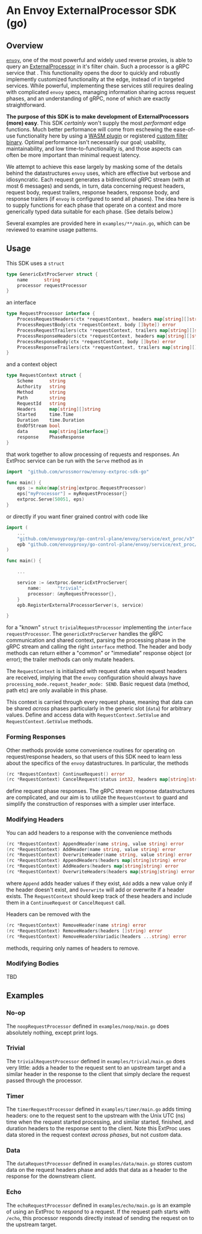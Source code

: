 
# An Envoy ExternalProcessor SDK (go)

## Overview

[`envoy`](https://www.envoyproxy.io/), one of the most powerful and widely used reverse proxies, is able to query an [ExternalProcessor](https://www.envoyproxy.io/docs/envoy/latest/configuration/http/http_filters/ext_proc_filter) in it's filter chain. Such a processor is a gRPC service that . This functionality opens the door to quickly and robustly implemently customized functionality at the edge, instead of in targeted services. While powerful, implementing these services still requires dealing with complicated `envoy` specs, managing information sharing across request phases, and an understanding of gRPC, none of which are exactly straightforward. 

**The purpose of this SDK is to make development of ExternalProcessors (more) easy**. This SDK _certainly_ won't supply the most _performant_ edge functions. Much better performance will come from eschewing the ease-of-use functionality here by using a [WASM plugin](https://www.envoyproxy.io/docs/envoy/latest/api-v3/extensions/wasm/v3/wasm.proto) or registered [custom filter binary](https://github.com/envoyproxy/envoy-filter-example). Optimal performance isn't necessarily our goal; usability, maintainability, and low time-to-functionality is, and those aspects can often be more important than minimal request latency.

We attempt to achieve this ease largely by masking some of the details behind the datastructures `envoy` uses, which are effective but verbose and idiosyncratic. Each request generates a bidirectional gRPC stream (with at most 6 messages) and sends, in turn, data concerning request headers, request body, request trailers, response headers, response body, and response trailers (if `envoy` is configured to send all phases). The idea here is to supply functions for each phase that operate on a context and more generically typed data suitable for each phase. (See details below.)

Several examples are provided here in `examples/**/main.go`, which can be reviewed to examine usage patterns. 

## Usage

This SDK uses a `struct`
```go
type GenericExtProcServer struct {
	name      string
	processor requestProcessor
}
```
an interface 
```go
type RequestProcessor interface {
	ProcessRequestHeaders(ctx *requestContext, headers map[string][]string) error
	ProcessRequestBody(ctx *requestContext, body []byte]) error
	ProcessRequestTrailers(ctx *requestContext, trailers map[string][]string) error
	ProcessResponseHeaders(ctx *requestContext, headers map[string][]string) error
	ProcessResponseBody(ctx *requestContext, body []byte) error
	ProcessResponseTrailers(ctx *requestContext, trailers map[string][]string) error
}
```
and a context object
```go
type RequestContext struct {
	Scheme      string
	Authority   string
	Method      string
	Path        string
	RequestId   string
	Headers     map[string][]string
	Started     time.Time
	Duration    time.Duration
	EndOfStream bool
	data        map[string]interface{}
	response    PhaseResponse
}
```
that work together to allow processing of requests and responses. An ExtProc service can be run with the `Serve` method as in
```go
import  "github.com/wrossmorrow/envoy-extproc-sdk-go"

func main() {
	eps := make(map[string]extproc.RequestProcessor)
	eps["myProcessor"] = myRequestProcessor{}
	extproc.Serve(50051, eps)
}
```
or directly if you want finer grained control with code like
```go
import (
	...
	"github.com/envoyproxy/go-control-plane/envoy/service/ext_proc/v3"
	epb "github.com/envoyproxy/go-control-plane/envoy/service/ext_proc/v3"
)

func main() {

	...

	service := &extproc.GenericExtProcServer{
		name:      "trivial",
		processor: &myRequestProcessor{},
	}
	epb.RegisterExternalProcessorServer(s, service)

}
```
for a "known" `struct` `trivialRequestProcessor` implementing the `interface` `requestProcessor`. The `genericExtProcServer` handles the gRPC communication and shared context, parsing the processing phase in the gRPC stream and calling the right `interface` method. The header and body methods can return either a "common" or "immediate" response object (or error); the trailer methods can only mutate headers. 

The `RequestContext` is initialized with request data when request headers are received, implying that the `envoy` configuration should always have `processing_mode.request_header_mode: SEND`. Basic request data (method, path etc) are only available in this phase. 

This context is carried through every request phase, meaning that data can be shared _across_ phases particularly in the generic slot (`data`) for arbitrary values. Define and access data with `RequestContext.SetValue` and `RequestContext.GetValue` methods. 

### Forming Responses

Other methods provide some convenience routines for operating on request/response headers, so that users of this SDK need to learn less about the specifics of the `envoy` datastructures. In particular, the methods
```go
(rc *RequestContext) ContinueRequest() error
(rc *RequestContext) CancelRequest(status int32, headers map[string]string, body string) error
```
define request phase responses. The gRPC stream response datastructures are complicated, and our aim is to utilize the `RequestContext` to guard and simplify the construction of responses with a simpler user interface. 

### Modifying Headers

You can add headers to a response with the convenience methods 
```go
(rc *RequestContext) AppendHeader(name string, value string) error
(rc *RequestContext) AddHeader(name string, value string) error
(rc *RequestContext) OverwriteHeader(name string, value string) error
(rc *RequestContext) AppendHeaders(headers map[string]string) error
(rc *RequestContext) AddHeaders(headers map[string]string) error
(rc *RequestContext) OverwriteHeaders(headers map[string]string) error
```
where `Append` adds header values if they exist, `Add` adds a new value only if the header doesn't exist, and `Overwrite` will add or overwrite if a header exists. The `RequestContext` should keep track of these headers and include them in a `ContinueRequest` or `CancelRequest` call. 

Headers can be removed with the
```go
(rc *RequestContext) RemoveHeader(name string) error
(rc *RequestContext) RemoveHeaders(headers []string) error
(rc *RequestContext) RemoveHeadersVariadic(headers ...string) error
```
methods, requiring only names of headers to remove. 

### Modifying Bodies

TBD

## Examples

### No-op

The `noopRequestProcessor` defined in `examples/noop/main.go` does absolutely nothing, except print logs. 

### Trivial

The `trivialRequestProcessor` defined in `examples/trivial/main.go` does very little: adds a header to the request sent to an upstream target and a similar header in the response to the client that simply declare the request passed through the processor. 

### Timer

The `timerRequestProcessor` defined in `examples/timer/main.go` adds timing headers: one to the request sent to the upstream with the Unix UTC (ns) time when the request started processing, and similar started, finished, and duration headers to the response sent to the client. Note this ExtProc uses data stored in the request context _across phases_, but not _custom_ data. 

### Data

The `dataRequestProcessor` defined in `examples/data/main.go` stores custom data on the request headers phase and adds that data as a header to the response for the downstream client. 

### Echo

The `echoRequestProcessor` defined in `examples/echo/main.go` is an example of using an ExtProc to _respond_ to a request. If the request path starts with `/echo`, this processor responds directly instead of sending the request on to the upstream target. 
